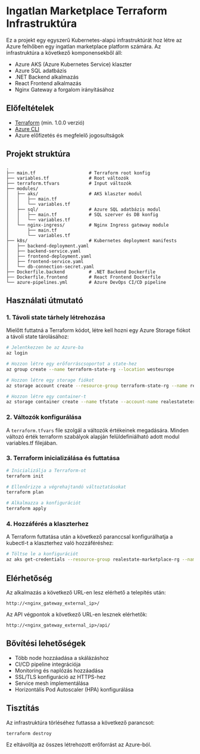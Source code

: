 # Ingatlan Marketplace Terraform Infrastruktúra

Ez a projekt egy egyszerű Kubernetes-alapú infrastruktúrát hoz létre az Azure felhőben egy ingatlan marketplace platform számára. Az infrastruktúra a következő komponensekből áll:

- Azure AKS (Azure Kubernetes Service) klaszter
- Azure SQL adatbázis
- .NET Backend alkalmazás
- React Frontend alkalmazás
- Nginx Gateway a forgalom irányításához

## Előfeltételek

- [Terraform](https://www.terraform.io/downloads.html) (min. 1.0.0 verzió)
- [Azure CLI](https://docs.microsoft.com/en-us/cli/azure/install-azure-cli)
- Azure előfizetés és megfelelő jogosultságok

## Projekt struktúra

```
.
├── main.tf                    # Terraform root konfig
├── variables.tf               # Root változók
├── terraform.tfvars           # Input változók
├── modules/
│   ├── aks/                   # AKS klaszter modul
│   │   ├── main.tf
│   │   └── variables.tf 
│   ├── sql/                   # Azure SQL adatbázis modul
│   │   ├── main.tf            # SQL szerver és DB konfig
│   │   └── variables.tf
│   └── nginx-ingress/         # Nginx Ingress gateway module
│       ├── main.tf
│       └── variables.tf
├── k8s/                       # Kubernetes deployment manifests
│   ├── backend-deployment.yaml
│   ├── backend-service.yaml
│   ├── frontend-deployment.yaml
│   ├── frontend-service.yaml
│   └── db-connection-secret.yaml
├── Dockerfile.backend         # .NET Backend Dockerfile
├── Dockerfile.frontend        # React Frontend Dockerfile
└── azure-pipelines.yml        # Azure DevOps CI/CD pipeline
```

## Használati útmutató

### 1. Távoli state tárhely létrehozása

Mielőtt futtatná a Terraform kódot, létre kell hozni egy Azure Storage fiókot a távoli state tárolásához:

```bash
# Jelentkezzen be az Azure-ba
az login

# Hozzon létre egy erőforráscsoportot a state-hez
az group create --name terraform-state-rg --location westeurope

# Hozzon létre egy storage fiókot
az storage account create --resource-group terraform-state-rg --name realestateterraformstate --sku Standard_LRS --encryption-services blob

# Hozzon létre egy container-t
az storage container create --name tfstate --account-name realestateterraformstate
```

### 2. Változók konfigurálása

A `terraform.tfvars` file szolgál a változók értékeinek megadására. Minden változó érték terraform szabályok alapján felüldefiniálható adott modul variables.tf filejában.

### 3. Terraform inicializálása és futtatása

```bash
# Inicializálja a Terraform-ot
terraform init

# Ellenőrizze a végrehajtandó változtatásokat
terraform plan

# Alkalmazza a konfigurációt
terraform apply
```

### 4. Hozzáférés a klaszterhez

A Terraform futtatása után a következő paranccsal konfigurálhatja a kubectl-t a klaszterhez való hozzáféréshez:

```bash
# Töltse le a konfigurációt
az aks get-credentials --resource-group realestate-marketplace-rg --name realestate-marketplace-aks
```

## Elérhetőség

Az alkalmazás a következő URL-en lesz elérhető a telepítés után:

```
http://<nginx_gateway_external_ip>/
```

Az API végpontok a következő URL-en lesznek elérhetők:

```
http://<nginx_gateway_external_ip>/api/
```

## Bővítési lehetőségek

- Több node hozzáadása a skálázáshoz
- CI/CD pipeline integrációja
- Monitoring és naplózás hozzáadása
- SSL/TLS konfiguráció az HTTPS-hez
- Service mesh implementálása
- Horizontális Pod Autoscaler (HPA) konfigurálása

## Tisztítás

Az infrastruktúra törléséhez futtassa a következő parancsot:

```bash
terraform destroy
```

Ez eltávolítja az összes létrehozott erőforrást az Azure-ból.
